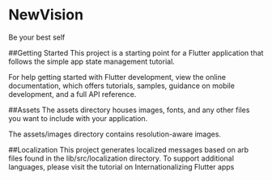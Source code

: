# NewVision

Be your best self

##Getting Started
This project is a starting point for a Flutter application that follows the simple app state management tutorial.

For help getting started with Flutter development, view the online documentation, which offers tutorials, samples, guidance on mobile development, and a full API reference.

##Assets
The assets directory houses images, fonts, and any other files you want to include with your application.

The assets/images directory contains resolution-aware images.

##Localization
This project generates localized messages based on arb files found in the lib/src/localization directory.
To support additional languages, please visit the tutorial on Internationalizing Flutter apps
